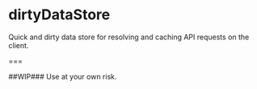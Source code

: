 dirtyDataStore
==============

Quick and dirty data store for resolving and caching API requests on the client.

===

##WIP###
Use at your own risk.
